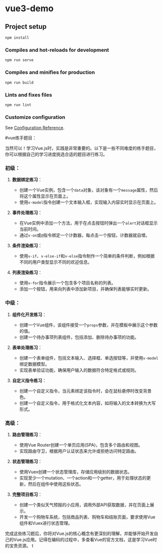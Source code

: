 # vue3-demo

## Project setup
```
npm install
```

### Compiles and hot-reloads for development
```
npm run serve
```

### Compiles and minifies for production
```
npm run build
```

### Lints and fixes files
```
npm run lint
```

### Customize configuration
See [Configuration Reference](https://cli.vuejs.org/config/).


#vue练手题目：

当然可以！学习Vue.js时，实践是非常重要的。以下是一些不同难度的练手题目，你可以根据自己的学习进度挑选合适的题目进行练习。

### 初级：

1. **数据绑定练习**：
   - 创建一个Vue实例，包含一个`data`对象，该对象有一个`message`属性，然后将这个属性显示在页面上。
   - 使用`v-model`指令创建一个文本输入框，实现输入内容实时显示在页面上。

2. **事件处理练习**：
   - 在Vue实例中添加一个方法，用于在点击按钮时弹出一个`alert`对话框显示当前时间。
   - 通过`v-on`或`@`指令绑定一个计数器，每点击一个按钮，计数器就自增。

3. **条件渲染练习**：
   - 使用`v-if`、`v-else-if`和`v-else`指令制作一个简单的条件判断，例如根据不同的用户类型显示不同的欢迎信息。

4. **列表渲染练习**：
   - 使用`v-for`指令展示一个包含多个项目名称的列表。
   - 添加一个按钮，用来向列表中添加新项目，并确保列表能够实时更新。

### 中级：

1. **组件化开发练习**：
   - 创建一个Vue组件，该组件接受一个`props`参数，并在模板中展示这个参数的值。
   - 创建一个待办事项列表组件，包括添加、删除待办事项的功能。

2. **表单处理练习**：
   - 创建一个表单组件，包括文本输入、选择框、单选按钮等，并使用`v-model`绑定数据模型。
   - 实现表单验证功能，确保用户输入的数据符合特定格式或规则。

3. **自定义指令练习**：
   - 创建一个自定义指令，当元素绑定该指令时，会在鼠标悬停时改变背景色。
   - 创建一个自定义指令，用于格式化文本内容，如将输入的文本转换为大写形式。

### 高级：

1. **路由管理练习**：
   - 使用Vue Router创建一个单页应用(SPA)，包含多个路由和视图。
   - 实现路由守卫，根据用户认证状态来允许或拒绝访问特定路由。

2. **状态管理练习**：
   - 使用Vuex创建一个状态管理库，存储应用级别的数据状态。
   - 实现至少一个mutation、一个action和一个getter，用于处理状态的更新，然后在组件中使用这些状态。

3. **完整项目练习**：
   - 创建一个类似天气预报的小应用，调用外部API获取数据，并在页面上展示。
   - 开发一个购物车系统，包括商品列表、购物车和结账页面，要求使用Vue组件和Vuex进行状态管理。

完成这些练习题后，你将对Vue.js的核心概念有更深刻的理解，并能够开始开发自己的Vue.js应用。记得在编码的过程中，多查看Vue的官方文档，这是学习Vue时的宝贵资源。
t